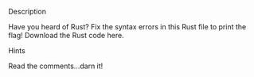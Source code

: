 Description

Have you heard of Rust? Fix the syntax errors in this Rust file to print the flag!
Download the Rust code here.

Hints 

Read the comments...darn it!
